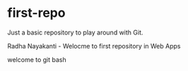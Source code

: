 # first-repo
Just a basic repository to play around with Git.

Radha Nayakanti - Welocme to first repository in Web Apps

welcome to git bash